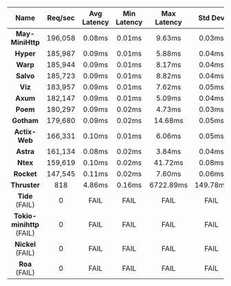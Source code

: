 |   **Name**   |   Req/sec   | Avg Latency | Min Latency | Max Latency | Std Dev | 95% | 99% | 99.9% |  # Requests | Transfer Rate |  # Errors |
|:------------:|:-----------:|:-----------:|:-----------:|:-----------:|:-----------:|:-----------:|:----:|:----:|:----:|:-----------:|:-----------:|
|**May-MiniHttp** |196,058|0.08ms|0.01ms|9.63ms|0.03ms|0.15ms|0.22ms|0.51ms|3,919,895|18.70MB/Sec|0|
|**Hyper** |185,987|0.09ms|0.01ms|5.88ms|0.04ms|0.18ms|0.27ms|0.73ms|3,718,786|15.61MB/Sec|0|
|**Warp** |185,944|0.09ms|0.01ms|8.17ms|0.04ms|0.18ms|0.28ms|0.73ms|3,718,101|22.88MB/Sec|0|
|**Salvo** |185,723|0.09ms|0.01ms|8.82ms|0.04ms|0.17ms|0.27ms|0.72ms|3,713,855|23.03MB/Sec|0|
|**Viz** |183,957|0.09ms|0.01ms|7.62ms|0.05ms|0.18ms|0.29ms|0.81ms|3,677,482|22.81MB/Sec|0|
|**Axum** |182,147|0.09ms|0.01ms|5.09ms|0.04ms|0.18ms|0.27ms|0.73ms|3,642,048|22.41MB/Sec|0|
|**Poem** |180,297|0.09ms|0.02ms|4.73ms|0.03ms|0.17ms|0.22ms|0.36ms|3,605,724|22.35MB/Sec|0|
|**Gotham** |179,680|0.09ms|0.02ms|14.68ms|0.05ms|0.18ms|0.28ms|0.75ms|3,591,288|28.62MB/Sec|0|
|**Actix-Web** |166,331|0.10ms|0.01ms|6.06ms|0.05ms|0.22ms|0.36ms|1.03ms|3,326,160|20.62MB/Sec|0|
|**Astra** |161,134|0.08ms|0.02ms|3.84ms|0.04ms|0.17ms|0.26ms|0.74ms|3,221,679|16.29MB/Sec|0|
|**Ntex** |159,619|0.10ms|0.02ms|41.72ms|0.08ms|0.21ms|0.33ms|1.06ms|3,191,402|19.64MB/Sec|0|
|**Rocket** |147,545|0.11ms|0.02ms|7.60ms|0.06ms|0.23ms|0.37ms|1.23ms|2,950,284|34.76MB/Sec|0|
|**Thruster** |818|4.86ms|0.16ms|6722.89ms|149.78ms|83.46ms|400.19ms|3679.56ms|16,373|0.00B/Sec|16389|
|**Tide** (FAIL)|0|FAIL|FAIL|FAIL|FAIL|N/A|N/A|N/A|0|N/A|0|
|**Tokio-minihttp** (FAIL)|0|FAIL|FAIL|FAIL|FAIL|N/A|N/A|N/A|0|N/A|0|
|**Nickel** (FAIL)|0|FAIL|FAIL|FAIL|FAIL|N/A|N/A|N/A|0|N/A|0|
|**Roa** (FAIL)|0|FAIL|FAIL|FAIL|FAIL|N/A|N/A|N/A|0|N/A|0|
